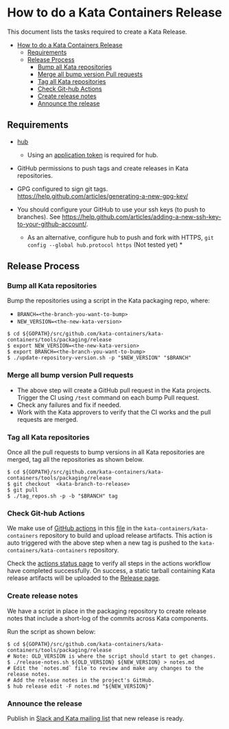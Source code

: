 
# How to do a Kata Containers Release
  This document lists the tasks required to create a Kata Release.

<!-- TOC START min:1 max:3 link:true asterisk:false update:true -->
- [How to do a Kata Containers Release](#how-to-do-a-kata-containers-release)
  - [Requirements](#requirements)
  - [Release Process](#release-process)
    - [Bump all Kata repositories](#bump-all-kata-repositories)
    - [Merge all bump version Pull requests](#merge-all-bump-version-pull-requests)
    - [Tag all Kata repositories](#tag-all-kata-repositories)
    - [Check Git-hub Actions](#check-git-hub-actions)
    - [Create release notes](#create-release-notes)
    - [Announce the release](#announce-the-release)
<!-- TOC END -->


## Requirements

- [hub](https://github.com/github/hub)
  * Using an [application token](https://github.com/settings/tokens) is required for hub.

- GitHub permissions to push tags and create releases in Kata repositories.

- GPG configured to sign git tags. https://help.github.com/articles/generating-a-new-gpg-key/

- You should configure your GitHub to use your ssh keys (to push to branches). See https://help.github.com/articles/adding-a-new-ssh-key-to-your-github-account/.
    * As an alternative, configure hub to push and fork with HTTPS, `git config --global hub.protocol https` (Not tested yet) *

## Release Process

### Bump all Kata repositories

  Bump the repositories using a script in the Kata packaging repo, where:
  - `BRANCH=<the-branch-you-want-to-bump>`
  - `NEW_VERSION=<the-new-kata-version>`
  ```
  $ cd ${GOPATH}/src/github.com/kata-containers/kata-containers/tools/packaging/release
  $ export NEW_VERSION=<the-new-kata-version>
  $ export BRANCH=<the-branch-you-want-to-bump>
  $ ./update-repository-version.sh -p "$NEW_VERSION" "$BRANCH"
  ```

### Merge all bump version Pull requests

  - The above step will create a GitHub pull request in the Kata projects. Trigger the CI using `/test` command on each bump Pull request.
  - Check any failures and fix if needed.
  - Work with the Kata approvers to verify that the CI works and the pull requests are merged.

### Tag all Kata repositories

  Once all the pull requests to bump versions in all Kata repositories are merged,
  tag all the repositories as shown below.  
  ```
  $ cd ${GOPATH}/src/github.com/kata-containers/kata-containers/tools/packaging/release
  $ git checkout  <kata-branch-to-release>
  $ git pull
  $ ./tag_repos.sh -p -b "$BRANCH" tag
  ```

### Check Git-hub Actions

  We make use of [GitHub actions](https://github.com/features/actions) in this [file](https://github.com/kata-containers/kata-containers/blob/main/.github/workflows/main.yaml) in the `kata-containers/kata-containers` repository to build and upload release artifacts. This action is auto triggered with the above step when a new tag is pushed to the `kata-containers/kata-containers` repository.

  Check the [actions status page](https://github.com/kata-containers/kata-containers/actions) to verify all steps in the actions workflow have completed successfully. On success, a static tarball containing Kata release artifacts will be uploaded to the [Release page](https://github.com/kata-containers/kata-containers/releases).

### Create release notes

  We have a script in place in the packaging repository to create release notes that include a short-log of the commits across Kata components.

  Run the script as shown below:

  ```
  $ cd ${GOPATH}/src/github.com/kata-containers/kata-containers/tools/packaging/release
  # Note: OLD_VERSION is where the script should start to get changes.
  $ ./release-notes.sh ${OLD_VERSION} ${NEW_VERSION} > notes.md
  # Edit the `notes.md` file to review and make any changes to the release notes.
  # Add the release notes in the project's GitHub.
  $ hub release edit -F notes.md "${NEW_VERSION}"
  ```

### Announce the release

  Publish in [Slack and Kata mailing list](https://github.com/kata-containers/community#join-us) that new release is ready.
